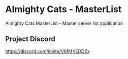 # Almighty Cats - MasterList
Almighty Cats MasterList - Master server list application

## Project Discord
https://discord.com/invite/V6fMXEDDZx
